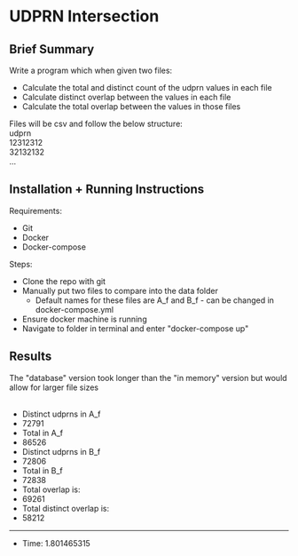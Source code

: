 # UDPRN Intersection

## Brief Summary
Write a program which when given two files:
* Calculate the total and distinct count of the udprn values in each file
* Calculate distinct overlap between the values in each file
* Calculate the total overlap between the values in those files

Files will be csv and follow the below structure: <br>
udprn <br>
12312312 <br>
32132132 <br>
... <br>


## Installation + Running Instructions
Requirements:
* Git
* Docker
* Docker-compose


Steps:
* Clone the repo with git
* Manually put two files to compare into the data folder
  * Default names for these files are A_f and B_f - can be changed in docker-compose.yml  
* Ensure docker machine is running
* Navigate to folder in terminal and enter "docker-compose up"


## Results

The "database" version took longer than the "in memory" version but would allow for larger file sizes <br><br>
* Distinct udprns in A_f
* 72791
* Total in A_f
* 86526
* Distinct udprns in B_f
* 72806
* Total in B_f
* 72838
* Total overlap is:
* 69261
* Total distinct overlap is:
* 58212
---
* Time: 1.801465315